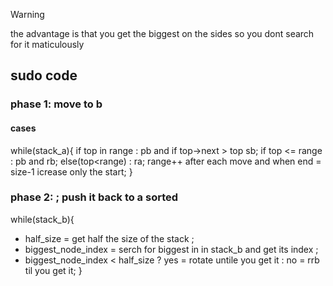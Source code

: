 > [!WARNING]
>  the advantage is that you get the biggest on the sides so you dont search for it maticulously

## sudo code

### phase 1: move to b

#### cases 
while(stack_a){
if top in range : pb and if top->next > top sb;
if top <= range : pb and rb;
else(top<range) : ra;
range++ after each move and when end = size-1 icrease only the start;
 }

### phase 2: ; push it back to a sorted 

while(stack_b){
- half_size = get half the size of the stack ;
- biggest_node_index = serch for biggest in in stack_b and get its index ;
- biggest_node_index < half_size ? yes = rotate untile you get it : no = rrb til you get it; 
}

